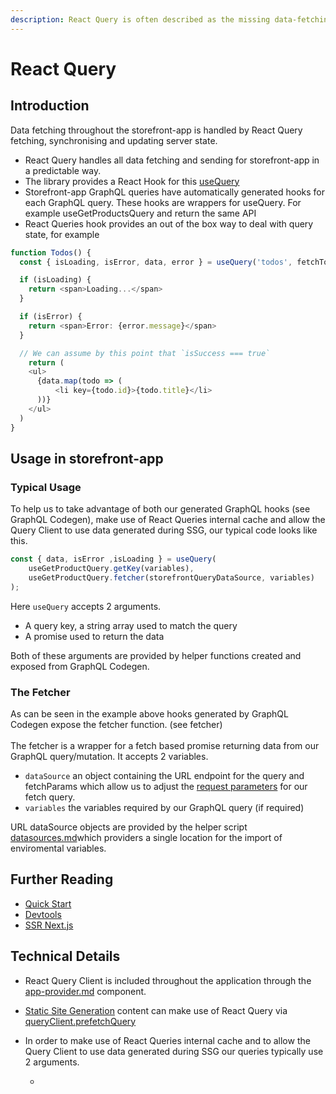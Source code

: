 ```yaml
---
description: React Query is often described as the missing data-fetching library for React.
---
```


# React Query

## Introduction

Data fetching throughout the storefront-app is handled by React Query fetching, synchronising and updating server state.

* React Query handles all data fetching and sending for storefront-app in a predictable way.
* The library provides a React Hook for this [useQuery](https://react-query-beta.tanstack.com/reference/useQuery)&#x20;
* Storefront-app GraphQL queries have automatically generated hooks for each GraphQL query. These hooks are wrappers for useQuery. For example useGetProductsQuery and return the same API
* React Queries hook provides an out of the box way to deal with query state, for example

```typescript
function Todos() {
  const { isLoading, isError, data, error } = useQuery('todos', fetchTodoList)

  if (isLoading) {
    return <span>Loading...</span>
  }

  if (isError) {
    return <span>Error: {error.message}</span>
  }

  // We can assume by this point that `isSuccess === true`
    return (
    <ul>
      {data.map(todo => (
          <li key={todo.id}>{todo.title}</li>
      ))}
    </ul>
  )
}
```

## Usage in storefront-app

### Typical Usage

To help us to take advantage of both our generated GraphQL hooks (see GraphQL Codegen), make use of React Queries internal cache and allow the Query Client to use data generated during SSG, our typical code looks like this.

```typescript
const { data, isError ,isLoading } = useQuery(
    useGetProductQuery.getKey(variables),
    useGetProductQuery.fetcher(storefrontQueryDataSource, variables)
);
```

Here `useQuery` accepts 2 arguments.&#x20;

* A query key, a string array used to match the query
* A promise used to return the data

Both of these arguments are provided by helper functions created and exposed from GraphQL Codegen.&#x20;

### The Fetcher

As can be seen in the example above hooks generated by GraphQL Codegen expose the fetcher function. (see fetcher)\
\
The fetcher is a wrapper for a fetch based promise returning data from our GraphQL query/mutation. It accepts 2 variables.

* `dataSource` an object containing the URL endpoint for the query and fetchParams which allow us to adjust the [request parameters](https://microsoft.github.io/PowerBI-JavaScript/interfaces/\_node\_modules\_typedoc\_node\_modules\_typescript\_lib\_lib\_dom\_d\_.requestinit.html) for our fetch query.
* `variables` the variables required by our GraphQL query (if required)

URL dataSource objects are provided by the helper script [datasources.md](../scripts/datasources.md "mention")which providers a single location for the import of enviromental variables.

## Further Reading

* [Quick Start](https://react-query.tanstack.com/quick-start)
* [Devtools](https://react-query.tanstack.com/devtools)
* [SSR Next.js](https://react-query.tanstack.com/guides/ssr#using-nextjs)

## Technical Details

* React Query Client is included throughout the application through the [app-provider.md](../../components/default-components/app-provider.md "mention") component.
* [Static Site Generation](https://nextjs.org/docs/basic-features/data-fetching/get-static-props) content can make use of React Query via [queryClient.prefetchQuery](https://react-query-beta.tanstack.com/reference/QueryClient#queryclientprefetchquery)
*   In order to make use of React Queries internal cache and to allow the Query Client to use data generated during SSG our queries typically use 2 arguments.

    *

